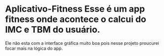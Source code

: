 # Aplicativo-Fitness Esse é um app fitness onde acontece o calcui do IMC  e TBM  do usuário.
Ele não esta com a interface gráfica muito boa pois nesse projeto proucurei focar mais na  lógica do app.
